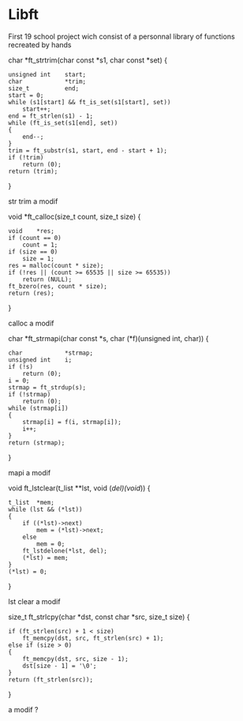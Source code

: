# Libft
First 19 school project wich consist of a personnal library of functions recreated by hands


char	*ft_strtrim(char const *s1, char const *set)
{

	unsigned int	start;
	char			*trim;
	size_t 			end;	
	start = 0;
	while (s1[start] && ft_is_set(s1[start], set))
		start++;
	end = ft_strlen(s1) - 1;
	while (ft_is_set(s1[end], set))
	{
		end--;
	}
	trim = ft_substr(s1, start, end - start + 1);
	if (!trim)
		return (0);
	return (trim);
}

str trim a modif

void	*ft_calloc(size_t count, size_t size)
{

	void	*res;	
	if (count == 0)
		count = 1;
	if (size == 0)
		size = 1;
	res = malloc(count * size);
	if (!res || (count >= 65535 || size >= 65535))
		return (NULL);
	ft_bzero(res, count * size);
	return (res);
}

calloc a modif

char	*ft_strmapi(char const *s, char (*f)(unsigned int, char))
{

	char			*strmap;
	unsigned int	i;	
	if (!s)
		return (0);
	i = 0;
	strmap = ft_strdup(s);
	if (!strmap)
		return (0);
	while (strmap[i])
	{
		strmap[i] = f(i, strmap[i]);
		i++;
	}
	return (strmap);
}

mapi a modif

void	ft_lstclear(t_list **lst, void (*del)(void*))
{

	t_list	*mem;
	while (lst && (*lst))
	{
		if ((*lst)->next)
			mem = (*lst)->next;
		else
			mem = 0;
		ft_lstdelone(*lst, del);
		(*lst) = mem;
	}
	(*lst) = 0;
}

lst clear a modif

size_t	ft_strlcpy(char *dst, const char *src, size_t size)
{

	if (ft_strlen(src) + 1 < size)
		ft_memcpy(dst, src, ft_strlen(src) + 1);
	else if (size > 0)
	{
		ft_memcpy(dst, src, size - 1);
		dst[size - 1] = '\0';
	}
	return (ft_strlen(src));
}

a modif ?



